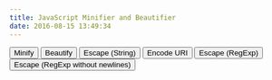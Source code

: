 ```yaml
---
title: JavaScript Minifier and Beautifier
date: 2016-08-15 13:49:34
---
```


<script src="/libraries/lib/codemirror.js"></script>

<link rel="stylesheet" href="/libraries/lib/codemirror.css">

<script src="/libraries/mode/css/css.js"></script>

<script src="/libraries/uglify.js"></script>

<script src="/libraries/beautify.js"></script>

<script type="text/javascript">
window.onload = function() {
  function re_escape_n(str) {
    return str.replace(/[-\/\\^$*+?.()|[\]{}]/g, '\\$&');
  }
  function re_escape(str) {
    return str.replace(/[-\/\\^$*+?.()|[\]{}]/g, '\\$&').replace(/\n/g, '\\n');
  }

  function descape(string) {
    /*
    From joliss/js-string-escape under MIT:

    The MIT License (MIT)

    Copyright (c) 2013 Jo Liss

    Permission is hereby granted, free of charge, to any person obtaining a copy
    of this software and associated documentation files (the "Software"), to deal
    in the Software without restriction, including without limitation the rights
    to use, copy, modify, merge, publish, distribute, sublicense, and/or sell
    copies of the Software, and to permit persons to whom the Software is
    furnished to do so, subject to the following conditions:

    The above copyright notice and this permission notice shall be included in
    all copies or substantial portions of the Software.

    THE SOFTWARE IS PROVIDED "AS IS", WITHOUT WARRANTY OF ANY KIND, EXPRESS OR
    IMPLIED, INCLUDING BUT NOT LIMITED TO THE WARRANTIES OF MERCHANTABILITY,
    FITNESS FOR A PARTICULAR PURPOSE AND NONINFRINGEMENT. IN NO EVENT SHALL THE
    AUTHORS OR COPYRIGHT HOLDERS BE LIABLE FOR ANY CLAIM, DAMAGES OR OTHER
    LIABILITY, WHETHER IN AN ACTION OF CONTRACT, TORT OR OTHERWISE, ARISING FROM,
    OUT OF OR IN CONNECTION WITH THE SOFTWARE OR THE USE OR OTHER DEALINGS IN
    THE SOFTWARE.

     */
    return ('' + string).replace(/["'\\\n\r\u2028\u2029]/g, function (character) {
      // Escape all characters not included in SingleStringCharacters and
      // DoubleStringCharacters on
      // http://www.ecma-international.org/ecma-262/5.1/#sec-7.8.4
      switch (character) {
        case '"':
        case "'":
        case '\\':
          return '\\' + character;
        // Four possible LineTerminator characters need to be escaped:
        case '\n':
          return '\\n';
        case '\r':
          return '\\r';
        case '\u2028':
          return '\\u2028';
        case '\u2029':
          return '\\u2029';
      }
    });
  }

  function minify(__str) {

    var options = UglifyJS.defaults({}, {
        spidermonkey     : false,
        outSourceMap     : null,
        sourceRoot       : null,
        inSourceMap      : null,
        sourceMapUrl     : null,
        fromString       : false,
        warnings         : false,
        mangle           : {},
        mangleProperties : false,
        nameCache        : null,
        output           : null,
        compress         : {},
        parse            : {}
    });
    UglifyJS.base54.reset();

    // 1. parse
    var toplevel = null,
        sourcesContent = {};

    if (options.spidermonkey) {
        toplevel = UglifyJS.AST_Node.from_mozilla_ast(files);
    } else {
      toplevel = UglifyJS.parse(__str, {
        filename: 'inlinefile.js',
        toplevel: toplevel,
        bare_returns: options.parse ? options.parse.bare_returns : undefined
      });
    }

    if (options.wrap) {
      toplevel = toplevel.wrap_commonjs(options.wrap, options.exportAll);
    }

    // 2. compress
    if (options.compress) {
        var compress = { warnings: options.warnings };
        UglifyJS.merge(compress, options.compress);
        toplevel.figure_out_scope();
        var sq = UglifyJS.Compressor(compress);
        toplevel = sq.compress(toplevel);
    }

    // 3. mangle properties
    if (options.mangleProperties || options.nameCache) {
        options.mangleProperties.cache = UglifyJS.readNameCache(options.nameCache, "props");
        toplevel = UglifyJS.mangle_properties(toplevel, options.mangleProperties);
        UglifyJS.writeNameCache(options.nameCache, "props", options.mangleProperties.cache);
    }

    // 4. mangle
    if (options.mangle) {
        toplevel.figure_out_scope(options.mangle);
        toplevel.compute_char_frequency(options.mangle);
        toplevel.mangle_names(options.mangle);
    }

    // 5. output
    var inMap = options.inSourceMap;
    var output = {};
    //if (typeof options.inSourceMap == "string") {
    //    inMap = JSON.parse(fs.readFileSync(options.inSourceMap, "utf8"));
    //}
    if (options.outSourceMap) {
        output.source_map = UglifyJS.SourceMap({
            file: options.outSourceMap,
            orig: inMap,
            root: options.sourceRoot
        });
        if (options.sourceMapIncludeSources) {
            for (var file in sourcesContent) {
                if (sourcesContent.hasOwnProperty(file)) {
                    output.source_map.get().setSourceContent(file, sourcesContent[file]);
                }
            }
        }

    }
    if (options.output) {
        UglifyJS.merge(output, options.output);
    }
    var stream = UglifyJS.OutputStream(output);
    toplevel.print(stream);

    var mappingUrlPrefix = "\n//# sourceMappingURL=";
    if (options.outSourceMap && typeof options.outSourceMap === "string" && options.sourceMapUrl !== false) {
        stream += mappingUrlPrefix + (typeof options.sourceMapUrl === "string" ? options.sourceMapUrl : options.outSourceMap);
    }

    var source_map = output.source_map;
    if (source_map) {
        source_map = source_map + "";
    }

    //return {
    //    code : stream + "",
    //    map  : source_map
    //};

    return stream + "";

  }
  function beautify(text) {
    return js_beautify(text, {
      'indent_size' : 2,
      'indent_char' : ' '
    });
  }
  var myCodeMirror = CodeMirror(document.getElementById('textfield'), {
    value: "// Minifier powered by UglifyJS2\nvar a = 0; var b = 'abc';\n\n/** UglifyJS is released under the BSD license:\n\nCopyright 2012-2013 (c) Mihai Bazon <mihai.bazon@gmail.com>\n\nRedistribution and use in source and binary forms, with or without\nmodification, are permitted provided that the following conditions\nare met:\n\n    * Redistributions of source code must retain the above\n      copyright notice, this list of conditions and the following\n      disclaimer.\n\n    * Redistributions in binary form must reproduce the above\n      copyright notice, this list of conditions and the following\n      disclaimer in the documentation and/or other materials\n      provided with the distribution.\n\nTHIS SOFTWARE IS PROVIDED BY THE COPYRIGHT HOLDER “AS IS” AND ANY\nEXPRESS OR IMPLIED WARRANTIES, INCLUDING, BUT NOT LIMITED TO, THE\nIMPLIED WARRANTIES OF MERCHANTABILITY AND FITNESS FOR A PARTICULAR\nPURPOSE ARE DISCLAIMED. IN NO EVENT SHALL THE COPYRIGHT HOLDER BE\nLIABLE FOR ANY DIRECT, INDIRECT, INCIDENTAL, SPECIAL, EXEMPLARY,\nOR CONSEQUENTIAL DAMAGES (INCLUDING, BUT NOT LIMITED TO,\nPROCUREMENT OF SUBSTITUTE GOODS OR SERVICES; LOSS OF USE, DATA, OR\nPROFITS; OR BUSINESS INTERRUPTION) HOWEVER CAUSED AND ON ANY\nTHEORY OF LIABILITY, WHETHER IN CONTRACT, STRICT LIABILITY, OR\nTORT (INCLUDING NEGLIGENCE OR OTHERWISE) ARISING IN ANY WAY OUT OF\nTHE USE OF THIS SOFTWARE, EVEN IF ADVISED OF THE POSSIBILITY OF\nSUCH DAMAGE. */",
    mode:  "css",
    lineWrapping: true,
    lineNumbers: true
  });
  // Minify
  document.getElementById('do-min').onclick = function() {
    try {
      myCodeMirror.setValue(minify(myCodeMirror.getValue()));
    } catch (err) {
      alert("Could not minify: " + err);
      console.trace(err);
    }
  };
  // Beautify
  document.getElementById('do-bt').onclick = function() {
    try {
      myCodeMirror.setValue(beautify(myCodeMirror.getValue()));
    } catch (err) {
      alert("Could not beautify: " + err);
      console.trace(err);
    }
  };
  // Escape
  document.getElementById('do-esc').onclick = function() {
    try {
      myCodeMirror.setValue(descape(myCodeMirror.getValue()));
    } catch (err) {
      alert("Could not escape: " + err);
      console.trace(err);
    }
  };
  // Encode URI
  document.getElementById('do-enc').onclick = function() {
    try {
      myCodeMirror.setValue(encodeURI(myCodeMirror.getValue()));
    } catch (err) {
      alert("Could not encode: " + err);
      console.trace(err);
    }
  };
  // Escape RegExp
  document.getElementById('do-resc').onclick = function() {
    try {
      myCodeMirror.setValue(re_escape(myCodeMirror.getValue()));
    } catch (err) {
      alert("Could not escape: " + err);
      console.trace(err);
    }
  };
  // Escape RegExp (no newlines)
  document.getElementById('do-resc2').onclick = function() {
    try {
      myCodeMirror.setValue(re_escape_n(myCodeMirror.getValue()));
    } catch (err) {
      alert("Could not escape: " + err);
      console.trace(err);
    }
  };
};
</script>

<style type="text/css">
.CodeMirror { /* not at all stolen from http://jsbeautifier.org/ */
    border: 1px solid #ccc;
    height: 450px;
    font-size: 90%;
    margin-bottom: 6px;
    background: white;
}
</style>

<button class="submit" id="do-min">Minify</button> <button class="submit" id="do-bt">Beautify</button> <button class="submit" id="do-esc">Escape (String)</button> <button class="submit" id="do-enc">Encode URI</button> <button class="submit" id="do-resc">Escape (RegExp)</button> <button class="submit" id="do-resc2">Escape (RegExp without newlines)</button>

<div id="textfield"></div>